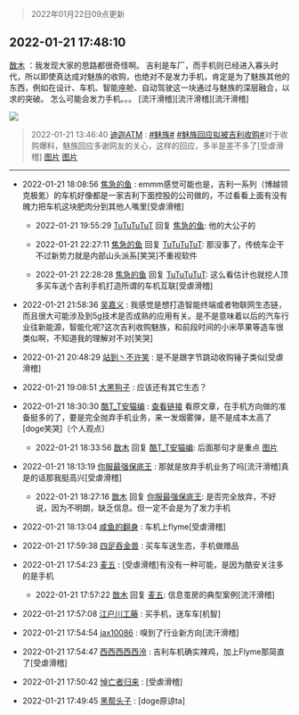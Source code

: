 > 2022年01月22日09点更新
<link rel="stylesheet" href="https://cdn.jsdelivr.net/gh/taotie6/sampleJSON@main/css/photo_show.css">
<meta name="referrer" content="no-referrer" />


 ## 2022-01-21 17:48:10 

 [㪚木](https://www.coolapk.com/feed/32988634?shareKey=ODFiNDYxNDhjNjdlNjFlYTg0MGE~) ：我发现大家的思路都很奇怪啊。
吉利是车厂，而手机则已经进入寡头时代，所以即使真达成对魅族的收购，也绝对不是发力手机，肯定是为了魅族其他的东西，例如在设计、车机、智能座舱、自动驾驶这一块通过与魅族的深层融合，以求的突破。
怎么可能会发力手机。。。<!--break-->
[流汗滑稽][流汗滑稽][流汗滑稽] 

<div class="album">
<img class="img-item" src="http://image.coolapk.com/feed/2021/0604/09/3142203_cc75c90b_1482_4911@300x300.gif" />
</div>

> 2022-01-21 13:46:40 
> [迪迦ATM](https://www.coolapk.com/feed/32983242?shareKey=NDQ3ZjRmODkzOTBjNjFlYTg0MGE~) : <a class="feed-link-tag" href="/t/魅族?type=0">#魅族#</a> <a class="feed-link-tag" href="/t/魅族回应拟被吉利收购?type=0">#魅族回应拟被吉利收购#</a>对于收购爆料，魅族回应多谢网友的关心，这样的回应，多半是差不多了[受虐滑稽] 
[图片](http://image.coolapk.com/feed/2022/0121/13/3982053_5efad238_3999_8246_788@696x654.jpeg)
[图片](http://image.coolapk.com/feed/2022/0121/13/3982053_bd9de53f_3999_8251_198@1080x1080.jpeg)

 ------- 

- 2022-01-21 18:08:56 [焦急的鱼](uid=1066955) : emmm感觉可能也是，吉利一系列（博越领克极氪）的车机好像都是一家吉利下面控股的公司做的，不过看看上面有没有魄力把车机这块肥肉分到其他人嘴里[受虐滑稽] 

    - 2022-01-21 19:55:29 [TuTuTuTuT](uid=1433312) 回复 [焦急的鱼](uid=1066955): 他的大公子的 

    - 2022-01-21 22:27:11 [焦急的鱼](uid=1066955) 回复 [TuTuTuTuT](uid=1433312): 那没事了，传统车企干不过新势力就是内部山头派系[笑哭]不重视软件 

    - 2022-01-21 22:28:28 [焦急的鱼](uid=1066955) 回复 [TuTuTuTuT](uid=1433312): 这么看估计也就挖人顶多买车送个吉利手机打造所谓的车机互联[受虐滑稽] 

- 2022-01-21 21:58:36 [吴嘉义](uid=2877191) : 我感觉是想打造智能终端或者物联网生态链，而且很大可能涉及到5g技术是否成熟的应用有关。是不是意味着以后的汽车行业往新能源，智能化呢?这次吉利收购魅族，和前段时间的小米苹果等造车很类似啊，不知道我的理解对不对[笑哭] 

- 2022-01-21 20:48:29 [站到丶不许笑](uid=1165627) : 是不是跟字节跳动收购锤子类似[受虐滑稽] 

- 2022-01-21 19:08:51 [大黑狗子](uid=1259186) : 应该还有其它生态？ 

- 2022-01-21 18:30:30 [酷T_T安猫编](uid=3220399) : <a class="feed-link-url" href="https://m.36kr.com/p/1577952337464066" title="https://m.36kr.com/p/1577952337464066" target="_blank" rel="nofollow">查看链接</a> 看原文章，在手机方向做的准备挺多的了，要是完全抛弃手机业务，来一发烟雾弹，是不是成本太高了[doge笑哭]（个人观点） 

    - 2022-01-21 18:33:56 [㪚木](uid=1081091) 回复 [酷T_T安猫编](uid=3220399): 后面那句才是重点 [图片](http://image.coolapk.com/feed/2022/0121/18/1081091_534aefe1_1235_6306_92@1080x669.jpeg)

- 2022-01-21 18:13:19 [你服最强保底王](uid=3268736) : 那就是放弃手机业务了吗[流汗滑稽]真是的话那我挺高兴[受虐滑稽] 

    - 2022-01-21 18:27:16 [㪚木](uid=1081091) 回复 [你服最强保底王](uid=3268736): 是否完全放弃，不好说，因为不明朗，缺乏信息。但一定不会是为了发力手机 

- 2022-01-21 18:13:04 [咸鱼的翻身](uid=3945270) : 车机上flyme[受虐滑稽] 

- 2022-01-21 17:59:38 [四足吞金兽](uid=2416312) : 买车车送生态，手机做赠品 

- 2022-01-21 17:54:23 [麦五](uid=4301465) : [受虐滑稽]有没有一种可能，是因为酷安关注多的是手机 

    - 2022-01-21 17:57:22 [㪚木](uid=1081091) 回复 [麦五](uid=4301465): 信息茧房的典型案例[流汗滑稽] 

- 2022-01-21 17:57:08 [江户川工藤](uid=708569) : 买手机，送车车[机智] 

- 2022-01-21 17:54:54 [jax10086](uid=797822) : 嗅到了行业新方向[流汗滑稽] 

- 2022-01-21 17:54:47 [西西西西西泠](uid=3009916) : 吉利车机确实辣鸡，加上Flyme那简直了[受虐滑稽] 

- 2022-01-21 17:50:42 [悼亡者归来](uid=2627573) : [受虐滑稽] 

- 2022-01-21 17:49:45 [黑帮头子](uid=2838832) : [doge原谅ta] 

